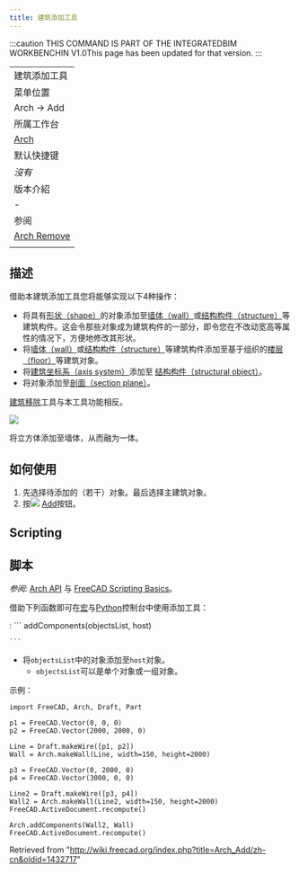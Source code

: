 ```yaml
---
title: 建筑添加工具
---
```

:::caution
THIS COMMAND IS PART OF THE INTEGRATEDBIM WORKBENCHIN V1.0This page has been updated for that version.
:::

|  |
| --- |
| 建筑添加工具 |
| 菜单位置 |
| Arch → Add |
| 所属工作台 |
| [Arch](/Arch_Workbench "Arch Workbench") |
| 默认快捷键 |
| *沒有* |
| 版本介紹 |
| - |
| 参阅 |
| [Arch Remove](/Arch_Remove "Arch Remove") |
|  |

## 描述

借助本建筑添加工具您将能够实现以下4种操作：

* 将具有[形状（shape）](/Part_Workbench "Part Workbench")的对象添加至[墙体（wall）](/Arch_Wall "Arch Wall")或[结构构件（structure）](/Arch_Structure "Arch Structure")等建筑构件。这会令那些对象成为建筑构件的一部分，即令您在不改动宽高等属性的情况下，方便地修改其形状。
* 将[墙体（wall）](/Arch_Wall "Arch Wall")或[结构构件（structure）](/Arch_Structure "Arch Structure")等建筑构件添加至基于组织的[楼层（floor）](/Arch_Floor "Arch Floor")等建筑对象。
* 将[建筑坐标系（axis system）](/Arch_Axis "Arch Axis")添加至 [结构构件（structural object）](/Arch_Structure "Arch Structure")。
* 将对象添加至[剖面（section plane）](/Arch_SectionPlane "Arch SectionPlane")。

[建筑移除](/Arch_Remove "Arch Remove")工具与本工具功能相反。

![](/images/Arch_Add_example.jpg)

将立方体添加至墙体，从而融为一体。

## 如何使用

1. 先选择待添加的（若干）对象。最后选择主建筑对象。
2. 按![](/images/Arch_Add.svg) [Add](/Arch_Add "Arch Add")按钮。

## Scripting

## 脚本

*参阅:* [Arch API](/Arch_API "Arch API") 与 [FreeCAD Scripting Basics](/FreeCAD_Scripting_Basics "FreeCAD Scripting Basics")。

借助下列函数即可在[宏](/Macros "Macros")与[Python](/Python "Python")控制台中使用添加工具：

:   ```
    addComponents(objectsList, host)

    ```

* 将`objectsList`中的对象添加至`host`对象。
  + `objectsList`可以是单个对象或一组对象。

示例：

```
import FreeCAD, Arch, Draft, Part

p1 = FreeCAD.Vector(0, 0, 0)
p2 = FreeCAD.Vector(2000, 2000, 0)

Line = Draft.makeWire([p1, p2])
Wall = Arch.makeWall(Line, width=150, height=2000)

p3 = FreeCAD.Vector(0, 2000, 0)
p4 = FreeCAD.Vector(3000, 0, 0)

Line2 = Draft.makeWire([p3, p4])
Wall2 = Arch.makeWall(Line2, width=150, height=2000)
FreeCAD.ActiveDocument.recompute()

Arch.addComponents(Wall2, Wall)
FreeCAD.ActiveDocument.recompute()

```

Retrieved from "<http://wiki.freecad.org/index.php?title=Arch_Add/zh-cn&oldid=1432717>"